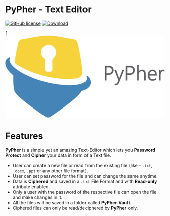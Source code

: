 # PyPher - Text Editor
[![GitHub license](https://img.shields.io/github/license/Aadit-Bhojgi/PyPher.svg)](https://github.com/Aadit-Bhojgi/PyPher/blob/master/LICENSE)
[![Download](https://img.shields.io/badge/Download-v1.0-blue.svg)](https://github.com/Aadit-Bhojgi/PyPher/releases/download/v1.0/PyPher.exe)



[![PyPher - Image](Images/PyPher.png)


# Features
**PyPher** is a simple yet an amazing Text-Editor which lets you **Password Protect** and **Cipher** your data in form of a Text file.

* User can create a new file or read from the existing file (like - `.txt`, `.docx`, `.ppt` or any other file format).
* User can set password for the file and can change the same anytime. 
* Data is **Ciphered** and saved in a `.txt` File Format and with **Read-only** attribute enabled.
* Only a user with the password of the respective file can open the file and make changes in it.
* All the files will be saved in a folder called **PyPher-Vault**.
* Ciphered files can only be read/deciphered by **PyPher** only. 
